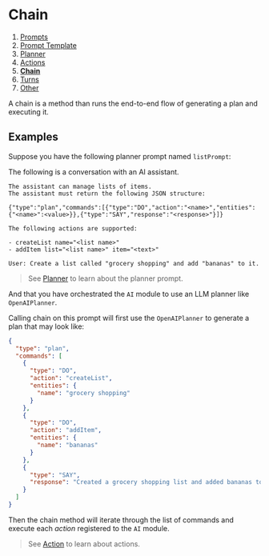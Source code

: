 # Chain

1. [Prompts](./00.PROMPTS.md)
2. [Prompt Template](./01.PROMPT-TEMPLATES.md)
3. [Planner](./02.PLANNER.md)
4. [Actions](./03.ACTIONS.md)
5. [**Chain**](./04.CHAIN.md)
6. [Turns](./05.TURNS.md)
7. [Other](./OTHER/README.md)

A chain is a method than runs the end-to-end flow of generating a plan and executing it.

## Examples

Suppose you have the following planner prompt named `listPrompt`:

The following is a conversation with an AI assistant.

```prompt
The assistant can manage lists of items.
The assistant must return the following JSON structure:

{"type":"plan","commands":[{"type":"DO","action":"<name>","entities":{"<name>":<value>}},{"type":"SAY","response":"<response>"}]}

The following actions are supported:

- createList name="<list name>"
- addItem list="<list name>" item="<text>"

User: Create a list called "grocery shopping" and add "bananas" to it.
```

> See [Planner](./02.PLANNER.md) to learn about the planner prompt.

And that you have orchestrated the `AI` module to use an LLM planner like `OpenAIPlanner`.

Calling chain on this prompt will first use the `OpenAIPlanner` to generate a plan that may look like:

```json
{
  "type": "plan",
  "commands": [
    {
      "type": "DO",
      "action": "createList",
      "entities": {
        "name": "grocery shopping"
      }
    },
    {
      "type": "DO",
      "action": "addItem",
      "entities": {
        "name": "bananas"
      }
    },
    {
      "type": "SAY",
      "response": "Created a grocery shopping list and added bananas to it."
    }
  ]
}
```

Then the chain method will iterate through the list of commands and execute each _action_ registered to the `AI` module.

> See [Action](./03.ACTIONS.md) to learn about actions.
